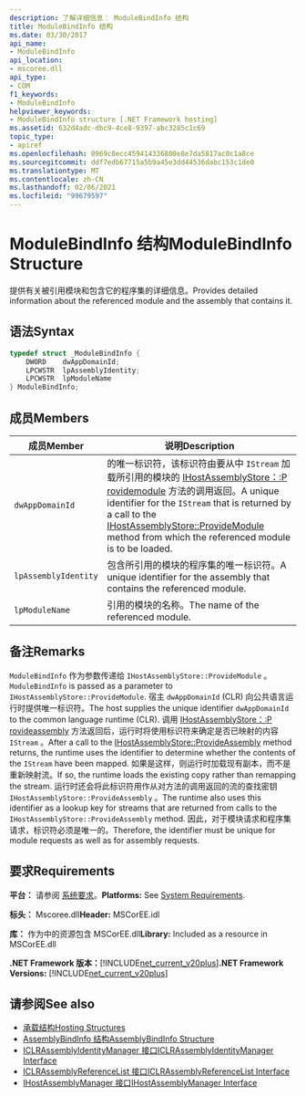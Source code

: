```yaml
---
description: 了解详细信息： ModuleBindInfo 结构
title: ModuleBindInfo 结构
ms.date: 03/30/2017
api_name:
- ModuleBindInfo
api_location:
- mscoree.dll
api_type:
- COM
f1_keywords:
- ModuleBindInfo
helpviewer_keywords:
- ModuleBindInfo structure [.NET Framework hosting]
ms.assetid: 632d4adc-dbc9-4ce8-9397-abc3285c1c69
topic_type:
- apiref
ms.openlocfilehash: 0969c0ecc459414336800e8e7da5817ac0c1a8ce
ms.sourcegitcommit: ddf7edb67715a5b9a45e3dd44536dabc153c1de0
ms.translationtype: MT
ms.contentlocale: zh-CN
ms.lasthandoff: 02/06/2021
ms.locfileid: "99679597"
---
```

# <a name="modulebindinfo-structure"></a><span data-ttu-id="20394-103">ModuleBindInfo 结构</span><span class="sxs-lookup"><span data-stu-id="20394-103">ModuleBindInfo Structure</span></span>

<span data-ttu-id="20394-104">提供有关被引用模块和包含它的程序集的详细信息。</span><span class="sxs-lookup"><span data-stu-id="20394-104">Provides detailed information about the referenced module and the assembly that contains it.</span></span>  
  
## <a name="syntax"></a><span data-ttu-id="20394-105">语法</span><span class="sxs-lookup"><span data-stu-id="20394-105">Syntax</span></span>  
  
```cpp  
typedef struct _ModuleBindInfo {  
    DWORD    dwAppDomainId;  
    LPCWSTR  lpAssemblyIdentity;  
    LPCWSTR  lpModuleName  
} ModuleBindInfo;  
```  
  
## <a name="members"></a><span data-ttu-id="20394-106">成员</span><span class="sxs-lookup"><span data-stu-id="20394-106">Members</span></span>  
  
|<span data-ttu-id="20394-107">成员</span><span class="sxs-lookup"><span data-stu-id="20394-107">Member</span></span>|<span data-ttu-id="20394-108">说明</span><span class="sxs-lookup"><span data-stu-id="20394-108">Description</span></span>|  
|------------|-----------------|  
|`dwAppDomainId`|<span data-ttu-id="20394-109">的唯一标识符，该标识符由要从中 `IStream` 加载所引用的模块的 [IHostAssemblyStore：:P rovidemodule](ihostassemblystore-providemodule-method.md) 方法的调用返回。</span><span class="sxs-lookup"><span data-stu-id="20394-109">A unique identifier for the `IStream` that is returned by a call to the [IHostAssemblyStore::ProvideModule](ihostassemblystore-providemodule-method.md) method from which the referenced module is to be loaded.</span></span>|  
|`lpAssemblyIdentity`|<span data-ttu-id="20394-110">包含所引用的模块的程序集的唯一标识符。</span><span class="sxs-lookup"><span data-stu-id="20394-110">A unique identifier for the assembly that contains the referenced module.</span></span>|  
|`lpModuleName`|<span data-ttu-id="20394-111">引用的模块的名称。</span><span class="sxs-lookup"><span data-stu-id="20394-111">The name of the referenced module.</span></span>|  
  
## <a name="remarks"></a><span data-ttu-id="20394-112">备注</span><span class="sxs-lookup"><span data-stu-id="20394-112">Remarks</span></span>  

 <span data-ttu-id="20394-113">`ModuleBindInfo` 作为参数传递给 `IHostAssemblyStore::ProvideModule` 。</span><span class="sxs-lookup"><span data-stu-id="20394-113">`ModuleBindInfo` is passed as a parameter to `IHostAssemblyStore::ProvideModule`.</span></span> <span data-ttu-id="20394-114">宿主 `dwAppDomainId` (CLR) 向公共语言运行时提供唯一标识符。</span><span class="sxs-lookup"><span data-stu-id="20394-114">The host supplies the unique identifier `dwAppDomainId` to the common language runtime (CLR).</span></span> <span data-ttu-id="20394-115">调用 [IHostAssemblyStore：:P rovideassembly](ihostassemblystore-provideassembly-method.md) 方法返回后，运行时将使用标识符来确定是否已映射的内容 `IStream` 。</span><span class="sxs-lookup"><span data-stu-id="20394-115">After a call to the [IHostAssemblyStore::ProvideAssembly](ihostassemblystore-provideassembly-method.md) method returns, the runtime uses the identifier to determine whether the contents of the `IStream` have been mapped.</span></span> <span data-ttu-id="20394-116">如果是这样，则运行时加载现有副本，而不是重新映射流。</span><span class="sxs-lookup"><span data-stu-id="20394-116">If so, the runtime loads the existing copy rather than remapping the stream.</span></span> <span data-ttu-id="20394-117">运行时还会将此标识符用作从对方法的调用返回的流的查找密钥 `IHostAssemblyStore::ProvideAssembly` 。</span><span class="sxs-lookup"><span data-stu-id="20394-117">The runtime also uses this identifier as a lookup key for streams that are returned from calls to the `IHostAssemblyStore::ProvideAssembly` method.</span></span> <span data-ttu-id="20394-118">因此，对于模块请求和程序集请求，标识符必须是唯一的。</span><span class="sxs-lookup"><span data-stu-id="20394-118">Therefore, the identifier must be unique for module requests as well as for assembly requests.</span></span>  
  
## <a name="requirements"></a><span data-ttu-id="20394-119">要求</span><span class="sxs-lookup"><span data-stu-id="20394-119">Requirements</span></span>  

 <span data-ttu-id="20394-120">**平台：** 请参阅 [系统要求](../../get-started/system-requirements.md)。</span><span class="sxs-lookup"><span data-stu-id="20394-120">**Platforms:** See [System Requirements](../../get-started/system-requirements.md).</span></span>  
  
 <span data-ttu-id="20394-121">**标头：** Mscoree.dll</span><span class="sxs-lookup"><span data-stu-id="20394-121">**Header:** MSCorEE.idl</span></span>  
  
 <span data-ttu-id="20394-122">**库：** 作为中的资源包含 MSCorEE.dll</span><span class="sxs-lookup"><span data-stu-id="20394-122">**Library:** Included as a resource in MSCorEE.dll</span></span>  
  
 <span data-ttu-id="20394-123">**.NET Framework 版本：**[!INCLUDE[net_current_v20plus](../../../../includes/net-current-v20plus-md.md)]</span><span class="sxs-lookup"><span data-stu-id="20394-123">**.NET Framework Versions:** [!INCLUDE[net_current_v20plus](../../../../includes/net-current-v20plus-md.md)]</span></span>  
  
## <a name="see-also"></a><span data-ttu-id="20394-124">请参阅</span><span class="sxs-lookup"><span data-stu-id="20394-124">See also</span></span>

- [<span data-ttu-id="20394-125">承载结构</span><span class="sxs-lookup"><span data-stu-id="20394-125">Hosting Structures</span></span>](hosting-structures.md)
- [<span data-ttu-id="20394-126">AssemblyBindInfo 结构</span><span class="sxs-lookup"><span data-stu-id="20394-126">AssemblyBindInfo Structure</span></span>](assemblybindinfo-structure.md)
- [<span data-ttu-id="20394-127">ICLRAssemblyIdentityManager 接口</span><span class="sxs-lookup"><span data-stu-id="20394-127">ICLRAssemblyIdentityManager Interface</span></span>](iclrassemblyidentitymanager-interface.md)
- [<span data-ttu-id="20394-128">ICLRAssemblyReferenceList 接口</span><span class="sxs-lookup"><span data-stu-id="20394-128">ICLRAssemblyReferenceList Interface</span></span>](iclrassemblyreferencelist-interface.md)
- [<span data-ttu-id="20394-129">IHostAssemblyManager 接口</span><span class="sxs-lookup"><span data-stu-id="20394-129">IHostAssemblyManager Interface</span></span>](ihostassemblymanager-interface.md)
